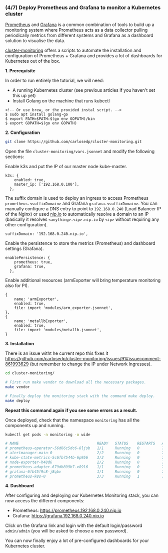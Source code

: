 ### (4/7) Deploy Prometheus and Grafana to monitor a Kubernetes cluster

[Prometheus](https://prometheus.io/) and [Grafana](https://grafana.com/) is a common combination of tools to build up a monitoring system where Prometheus acts as a data collector pulling periodically metrics from different systems and Grafana as a dashboard solution to visualise the data.

[cluster-monitoring](https://github.com/carlosedp/cluster-monitoring) offers a scripts to automate the installation and configuration of Prometheus + Grafana and provides a lot of dashboards for Kubernetes out of the box.

**1. Prerequisite**

In order to run entirely the tutorial, we will need:

* A running Kubernetes cluster (see previous articles if you haven't set this up yet)
* Install Golang on the machine that runs kubectl

```
<!-- Or use brew, or the provided instal script. -->
$ sudo apt install golang-go
$ export PATH=$PATH:$(go env GOPATH)/bin
$ export GOPATH=$(go env GOPATH)
```

**2. Configuration**

```bash
git clone https://github.com/carlosedp/cluster-monitoring.git
```

Open the file `cluster-monitoring/vars.jsonnet` and modify the following sections:

Enable k3s and put the IP of our master node kube-master.

```
k3s: {
    enabled: true,
    master_ip: ['192.168.0.100'],
  },
```

The suffix domain is used to deploy an ingress to access Prometheus `prometheus.<suffixDomain>` and Grafana `grafana.<suffixDomain>`. You can manually configure a DNS entry to point to `192.168.0.240` (Load Balancer IP of the Nginx) or used [nip.io](https://nip.io/) to automatically resolve a domain to an IP (basically it resolves `<anything>.<ip>.nip.io` by `<ip>` without requiring any other configuration).

```
suffixDomain: '192.168.0.240.nip.io',
```

Enable the persistence to store the metrics (Prometheus) and dashboard settings (Grafana).

```
enablePersistence: {
    prometheus: true,
    grafana: true,
  },
```

Enable additional resources (armExporter will bring temperature monitoring also for PI).

```
{
	name: 'armExporter',
	enabled: true,
	file: import 'modules/arm_exporter.jsonnet',
},
{
	name: 'metallbExporter',
	enabled: true,
	file: import 'modules/metallb.jsonnet',
}
```

**3. Installation**

There is an issue witht he current repo this fixes it https://github.com/carlosedp/cluster-monitoring/issues/91#issuecomment-861993629 (but remember to change the IP under Network Ingresses).

```bash
cd cluster-monitoring/

# First run make vendor to download all the necessary packages.
make vendor

# Finally deploy the monitoring stack with the command make deploy.
make deploy
```

**Repeat this command again if you see some errors as a result.**

Once deployed, check that the namespace `monitoring` has all the components up and running.

```bash
kubectl get pods -n monitoring -o wide

# NAME                                   READY   STATUS    RESTARTS   AGE     IP             NODE          NOMINATED NODE   READINESS GATES
# prometheus-operator-56d66c5dc6-8ljsb   1/1     Running   0          7m54s   10.42.0.154    kube-master   <none>           <none>
# alertmanager-main-0                    2/2     Running   0          7m43s   10.42.0.155    kube-master   <none>           <none>
# kube-state-metrics-5c6fb7544b-6p956    3/3     Running   0          7m36s   10.42.0.157    kube-master   <none>           <none>
# node-exporter-h48d6                    2/2     Running   0          7m34s   192.168.0.22   kube-master   <none>           <none>
# prometheus-adapter-679db899b7-x89l6    1/1     Running   0          7m22s   10.42.0.158    kube-master   <none>           <none>
# grafana-6fb45f9c8-j8qbv                1/1     Running   0          7m41s   10.42.0.159    kube-master   <none>           <none>
# prometheus-k8s-0                       3/3     Running   1          7m15s   10.42.0.161    kube-master   <none>           <none>
```

**4. Dashboard**

After configuring and deploying our Kubernetes Monitoring stack, you can now access the different components:

* Prometheus: https://prometheus.192.168.0.240.nip.io
* Grafana: https://grafana.192.168.0.240.nip.io

Click on the Grafana link and login with the default login/password `admin/admin` (you will be asked to choose a new password).

You can now finally enjoy a lot of pre-configured dashboards for your Kubernetes cluster.
